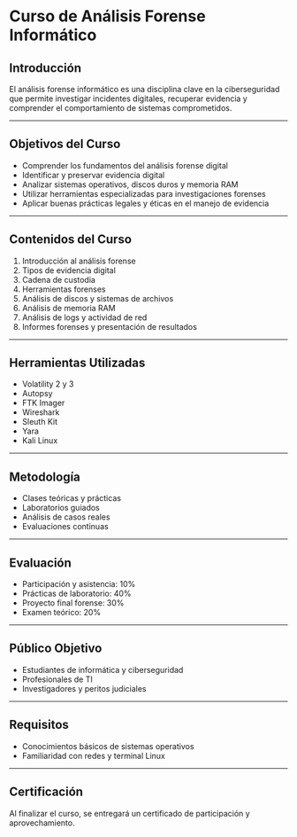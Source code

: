 
# Curso de Análisis Forense Informático

## Introducción
El análisis forense informático es una disciplina clave en la ciberseguridad que permite investigar incidentes digitales, recuperar evidencia y comprender el comportamiento de sistemas comprometidos.

---

## Objetivos del Curso
- Comprender los fundamentos del análisis forense digital
- Identificar y preservar evidencia digital
- Analizar sistemas operativos, discos duros y memoria RAM
- Utilizar herramientas especializadas para investigaciones forenses
- Aplicar buenas prácticas legales y éticas en el manejo de evidencia

---

## Contenidos del Curso
1. Introducción al análisis forense
2. Tipos de evidencia digital
3. Cadena de custodia
4. Herramientas forenses
5. Análisis de discos y sistemas de archivos
6. Análisis de memoria RAM
7. Análisis de logs y actividad de red
8. Informes forenses y presentación de resultados

---

## Herramientas Utilizadas
- Volatility 2 y 3
- Autopsy
- FTK Imager
- Wireshark
- Sleuth Kit
- Yara
- Kali Linux

---

## Metodología
- Clases teóricas y prácticas
- Laboratorios guiados
- Análisis de casos reales
- Evaluaciones continuas

---

## Evaluación
- Participación y asistencia: 10%
- Prácticas de laboratorio: 40%
- Proyecto final forense: 30%
- Examen teórico: 20%

---

## Público Objetivo
- Estudiantes de informática y ciberseguridad
- Profesionales de TI
- Investigadores y peritos judiciales

---

## Requisitos
- Conocimientos básicos de sistemas operativos
- Familiaridad con redes y terminal Linux

---

## Certificación
Al finalizar el curso, se entregará un certificado de participación y aprovechamiento.
